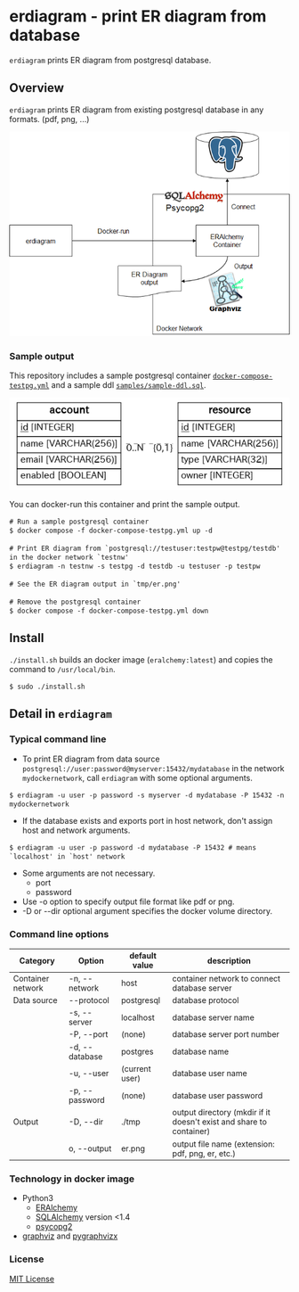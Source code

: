 # erdiagram - print ER diagram from database

`erdiagram` prints ER diagram from postgresql database.

## Overview

`erdiagram` prints ER diagram from existing postgresql database in any formats. (pdf, png, ...)

![Architecture](img/function.png)

### Sample output

This repository includes a sample postgresql container [`docker-compose-testpg.yml`](docker-compose-testpg.yml) and a sample ddl [`samples/sample-ddl.sql`](samples/sample-ddl.sql).

![Sample diagram](img/sample.png)

You can docker-run this container and print the sample output.

```
# Run a sample postgresql container
$ docker compose -f docker-compose-testpg.yml up -d

# Print ER diagram from `postgresql://testuser:testpw@testpg/testdb' in the docker network `testnw'
$ erdiagram -n testnw -s testpg -d testdb -u testuser -p testpw

# See the ER diagram output in `tmp/er.png'

# Remove the postgresql container
$ docker compose -f docker-compose-testpg.yml down
```

## Install

`./install.sh` builds an docker image (`eralchemy:latest`) and copies the command to `/usr/local/bin`.

```
$ sudo ./install.sh
```

## Detail in `erdiagram`

### Typical command line

* To print ER diagram from data source `postgresql://user:password@myserver:15432/mydatabase` in the network `mydockernetwork`, call `erdiagram` with some optional arguments.

```
$ erdiagram -u user -p password -s myserver -d mydatabase -P 15432 -n mydockernetwork
```

* If the database exists and exports port in host network, don't assign host and network arguments.

```
$ erdiagram -u user -p password -d mydatabase -P 15432 # means `localhost' in `host' network
```

* Some arguments are not necessary.
  * port
  * password
* Use -o option to specify output file format like pdf or png.
* -D or --dir optional argument specifies the docker volume directory.

### Command line options

| Category | Option | default value | description |
| ---- | ---- | ---- | ---- |
| Container network | -n, --network | host | container network to connect database server |
| Data source | --protocol | postgresql | database protocol |
|| -s, --server | localhost | database server name |
|| -P, --port | (none) | database server port number |
|| -d, --database | postgres | database name |
|| -u, --user | (current user) | database user name |
|| -p, --password | (none) | database user password |
| Output | -D, --dir | ./tmp | output directory (mkdir if it doesn't exist and share to container) |
|| o, --output | er.png | output file name (extension: pdf, png, er, etc.) |

### Technology in docker image

* Python3
  * [ERAlchemy](https://pypi.org/project/ERAlchemy/)
  * [SQLAlchemy](https://www.sqlalchemy.org/) version <1.4
  * [psycopg2](https://www.psycopg.org/)
* [graphviz](https://graphviz.org/) and [pygraphvizx](https://pygraphviz.github.io/)

### License

[MIT License](LICENSE)
